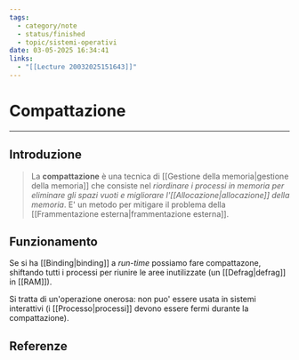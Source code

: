 ```yaml
---
tags:
  - category/note
  - status/finished
  - topic/sistemi-operativi
date: 03-05-2025 16:34:41
links:
  - "[[Lecture 20032025151643]]"
---
```

# Compattazione
---
## Introduzione
> La **compattazione** è una tecnica di [[Gestione della memoria|gestione della memoria]] che consiste nel _riordinare i processi in memoria per eliminare gli spazi vuoti e migliorare l'[[Allocazione|allocazione]] della memoria_. E' un metodo per mitigare il problema della [[Frammentazione esterna|frammentazione esterna]].

## Funzionamento
Se si ha [[Binding|binding]] a _run-time_ possiamo fare compattazone, shiftando tutti i processi per riunire le aree inutilizzate (un [[Defrag|defrag]] in [[RAM]]).

Si tratta di un'operazione onerosa: non puo' essere usata in sistemi interattivi (i [[Processo|processi]] devono essere fermi durante la compattazione).

## Referenze